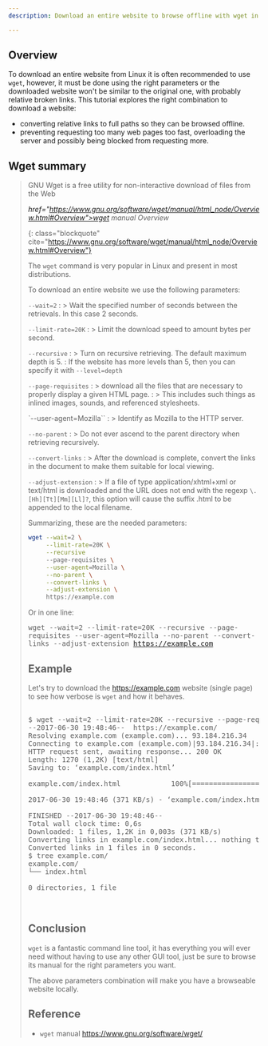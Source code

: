 ```yaml
---
description: Download an entire website to browse offline with wget in Linux.

---
```


## Overview

To download an entire website from Linux it is often recommended to
use `wget`, however, it must be done using the right parameters or the
downloaded website won't be similar to the original one, with probably
relative broken links. This tutorial explores the right combination to
download a website:

- converting relative links to full paths so they can be browsed
  offline.
- preventing requesting too many web pages too fast, overloading the server
  and possibly being blocked from requesting more.
  
## Wget summary

> GNU Wget is a free utility for non-interactive download of files
> from the Web
> 
> <footer class="blockquote-footer"> <cite><a
href="https://www.gnu.org/software/wget/manual/html_node/Overview.html#Overview">wget
manual Overview</a></cite></footer>
{: class="blockquote" cite="https://www.gnu.org/software/wget/manual/html_node/Overview.html#Overview"}

The `wget` command is very popular in Linux and present in most
distributions.

To download an entire website we use the following parameters:

`--wait=2`
: > Wait the specified number of seconds between the retrievals. In
  this case 2 seconds.

`--limit-rate=20K`
: > Limit the download speed to amount bytes per second.

`--recursive`
: > Turn on recursive retrieving. The default maximum depth is 5.
: If the website has more levels than 5, then you can specify it with `--level=depth`

`--page-requisites`
: > download all the files that are necessary to properly display a
given HTML page.
: > This includes such things as inlined images, sounds, and
  referenced stylesheets.
  
`--user-agent=Mozilla``
: > Identify as Mozilla to the HTTP server.

`--no-parent`
: >  Do not ever ascend to the parent directory when retrieving
  recursively.

`--convert-links`
: > After the download is complete, convert the links in the document
  to make them suitable for local viewing.
  
`--adjust-extension`
: > If a file of type application/xhtml+xml or text/html is downloaded
  and the URL does not end with the regexp `\.[Hh][Tt][Mm][Ll]?`, this
  option will cause the suffix .html to be appended to the local
  filename.

Summarizing, these are the needed parameters:

~~~ bash
wget --wait=2 \
	 --limit-rate=20K \
	 --recursive
	 --page-requisites \
	 --user-agent=Mozilla \
	 --no-parent \
	 --convert-links \
	 --adjust-extension \
	 https://example.com
~~~

Or in one line:

<kbd>wget --wait=2 --limit-rate=20K --recursive --page-requisites --user-agent=Mozilla --no-parent --convert-links --adjust-extension https://example.com</kbd>

## Example

Let's try to download the <https://example.com> website (single page)
to see how verbose is `wget` and how it behaves.

<pre class="shell">
<samp>
<span class="shell-prompt">$</span> <kbd>wget --wait=2 --limit-rate=20K --recursive --page-requisites --user-agent=Mozilla --no-parent --convert-links --adjust-extension https://example.com</kbd>
--2017-06-30 19:48:46--  https://example.com/
Resolving example.com (example.com)... 93.184.216.34
Connecting to example.com (example.com)|93.184.216.34|:443... connected.
HTTP request sent, awaiting response... 200 OK
Length: 1270 (1,2K) [text/html]
Saving to: ‘example.com/index.html’

example.com/index.html            100%[===========================================================>]   1,24K  --.-KB/s    in 0,003s

2017-06-30 19:48:46 (371 KB/s) - ‘example.com/index.html’ saved [1270/1270]

FINISHED --2017-06-30 19:48:46--
Total wall clock time: 0,6s
Downloaded: 1 files, 1,2K in 0,003s (371 KB/s)
Converting links in example.com/index.html... nothing to do.
Converted links in 1 files in 0 seconds.
<span class="shell-prompt">$</span> <kbd>tree example.com/</kbd>
example.com/
└── index.html

0 directories, 1 file

</samp>
</pre>

## Conclusion

`wget` is a fantastic command line tool, it has everything you will
ever need without having to use any other GUI tool, just be sure to
browse its manual for the right parameters you want.

The above parameters combination will make you have a browseable
website locally.

## Reference

- `wget` manual <https://www.gnu.org/software/wget/>
  
  
